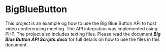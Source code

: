 # BigBlueButton
This project is an example og how to use the Big Blue Button API to host video conferencing meeting. The API integration was implemented using PHP. The project also includes texting files. Please read the document <b><em>Big Blue Button API Scripts.docx</em></b> for full details on how to use the files in this document.
